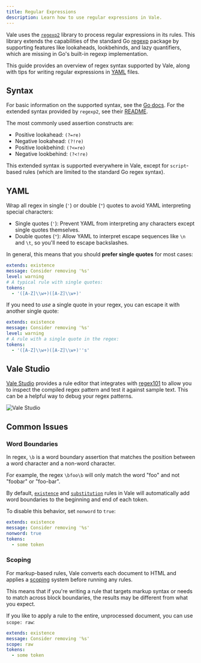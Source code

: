 ```yaml
---
title: Regular Expressions
description: Learn how to use regular expressions in Vale.
---
```


Vale uses the [`regexp2`][1] library to process regular expressions in its
rules. This library extends the capabilities of the standard Go
[regexp][2] package by supporting features like lookaheads, lookbehinds, and
lazy quantifiers, which are missing in Go's built-in regexp implementation.

This guide provides an overview of regex syntax supported by Vale, along with
tips for writing regular expressions in [YAML][3] files.

## Syntax

For basic information on the supported syntax, see the [Go docs][2]. For the
extended syntax provided by `regexp2`, see their [README][4].

The most commonly used assertion constructs are:

- Positive lookahead: `(?=re)`
- Negative lookahead: `(?!re)`
- Positive lookbehind: `(?<=re)`
- Negative lookbehind: `(?<!re)`

This extended syntax is supported everywhere in Vale, except for `script`-based
rules (which are limited to the standard Go regex syntax).

## YAML

Wrap all regex in single (`'`) or double (`"`) quotes to avoid YAML
interpreting special characters:

- Single quotes (`'`): Prevent YAML from interpreting any characters except
  single quotes themselves.
- Double quotes (`"`): Allow YAML to interpret escape sequences like `\n` and
  `\t`, so you'll need to escape backslashes.

In general, this means that you should **prefer single quotes** for most cases:

```yaml
extends: existence
message: Consider removing '%s'
level: warning
# A typical rule with single quotes:
tokens:
  - '([A-Z]\\w+)([A-Z]\\w+)'
```

If you need to _use_ a single quote in your regex, you can escape it with
another single quote:

```yaml
extends: existence
message: Consider removing '%s'
level: warning
# A rule with a single quote in the regex:
tokens:
  - '([A-Z]\\w+)([A-Z]\\w+)''s'
```

## Vale Studio

[Vale Studio][5] provides a rule editor that integrates with [regex101][6] to
allow you to inspect the compiled regex pattern and test it against sample
text. This can be a helpful way to debug your regex patterns.

![Vale Studio](/media/studio.png)

## Common Issues

### Word Boundaries

In regex, `\b` is a word boundary assertion that matches the position between a
word character and a non-word character.

For example, the regex `\bfoo\b` will only match the word "foo" and not
"foobar" or "foo-bar".

By default, [`existence`](/docs/ext/existence) and
[`substitution`](/docs/ext/substitution) rules in Vale will automatically add
word boundaries to the beginning and end of each token.

To disable this behavior, set `nonword` to `true`:

```yaml
extends: existence
message: Consider removing '%s'
nonword: true
tokens:
  - some token
```

### Scoping

For markup-based rules, Vale converts each document to HTML and applies a
[scoping](/docs/scopes) system before running any rules.

This means that if you're writing a rule that targets markup syntax or needs to
match across block boundaries, the results may be different from what you
expect.

If you like to apply a rule to the entire, unprocessed document, you can use
`scope: raw`:

```yaml
extends: existence
message: Consider removing '%s'
scope: raw
tokens:
  - some token
```

[1]: https://github.com/dlclark/regexp2
[2]: https://pkg.go.dev/regexp/syntax
[3]: https://yaml.org/
[4]: https://github.com/dlclark/regexp2?tab=readme-ov-file#compare-regexp-and-regexp2
[5]: https://studio.vale.sh/
[6]: https://regex101.com
